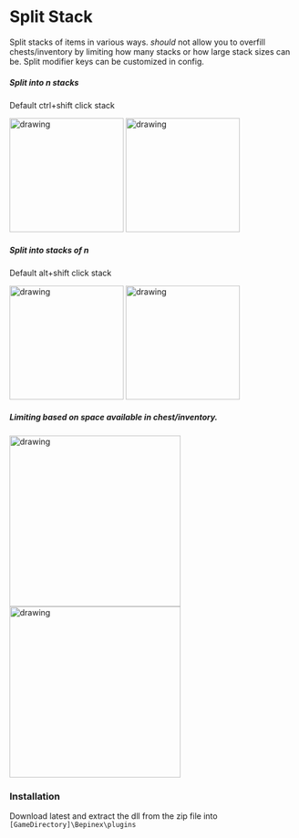 # Split Stack

Split stacks of items in various ways. *should* not allow you to overfill chests/inventory by limiting how many stacks or how large stack sizes can be. Split modifier keys can be customized in config.

##### Split into n stacks

Default ctrl+shift click stack

<img src="https://i.imgur.com/7zDifZ9.png" alt="drawing" height="200px"/>
<img src="https://i.imgur.com/AbpuDi2.png" alt="drawing" height="200px"/>

##### Split into stacks of n

Default alt+shift click stack

<img src="https://i.imgur.com/qkoVBUB.png" alt="drawing" height="200px"/>
<img src="https://i.imgur.com/rutiUB6.png" alt="drawing" height="200px"/>

##### Limiting based on space available in chest/inventory.
<img src="https://i.imgur.com/z3FNzfs.png" alt="drawing" height="300px"/>
<img src="https://i.imgur.com/K8Kuja4.png" alt="drawing" height="300px"/>

### Installation
Download latest and extract the dll from the zip file into ``[GameDirectory]\Bepinex\plugins``
